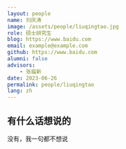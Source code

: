 ```yaml
---
layout: people
name: 刘庆涛
image: /assets/people/liuqingtao.jpg
role: 硕士研究生
blog: https://www.baidu.com
email: example@example.com
github: https://www.baidu.com
alumni: false
advisors:
    - 张福新
date: 2023-06-26
permalink: people/liuqingtao
lang: zh
---
```


## 有什么话想说的

没有，我一句都不想说
